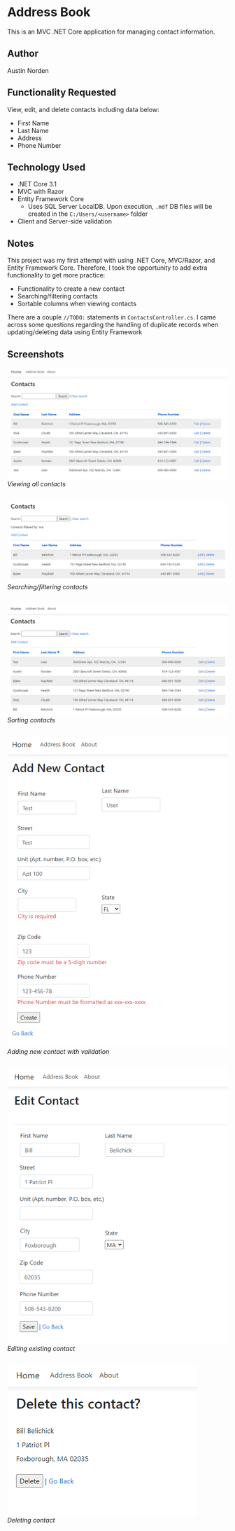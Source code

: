 # Address Book
This is an MVC .NET Core application for managing contact information.

## Author
Austin Norden

## Functionality Requested
View, edit, and delete contacts including data below:
* First Name
* Last Name
* Address
* Phone Number

## Technology Used
* .NET Core 3.1
* MVC with Razor
* Entity Framework Core
    * Uses SQL Server LocalDB. Upon execution, ```.mdf``` DB files will be created in the ```C:/Users/<username>``` folder
* Client and Server-side validation

## Notes
This project was my first attempt with using .NET Core, MVC/Razor, and Entity Framework Core. Therefore, I took the opportunity to add extra functionality to get more practice:
* Functionality to create a new contact
* Searching/filtering contacts
* Sortable columns when viewing contacts

There are a couple ```//TODO:``` statements in ```ContactsController.cs```.  I came across some questions regarding the handling of duplicate records when updating/deleting data using Entity Framework

## Screenshots
![alt text](AddressBook/Images/all_contacts.PNG "Viewing all contacts")
<br>
*Viewing all contacts*
<br><br>

![alt text](AddressBook/Images/all_contacts_filtered.PNG "Searching/filtering contacts")
<br>
*Searching/filtering contacts*
<br><br>

![alt text](AddressBook/Images/all_contacts_sorted_last_name_desc.PNG "Sorting contacts")
<br>
*Sorting contacts*
<br><br>

![alt text](AddressBook/Images/add_new_validation.PNG "Adding new contact with validation")
<br>
*Adding new contact with validation*
<br><br>

![alt text](AddressBook/Images/edit_contact.PNG "Editing existing contact")
<br>
*Editing existing contact*
<br><br>

![alt text](AddressBook/Images/delete_contact.PNG "Deleting  contact")
<br>
*Deleting contact*
